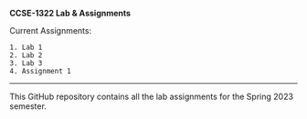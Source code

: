 **CCSE-1322 Lab & Assignments**

Current Assignments:

    1. Lab 1
    2. Lab 2
    3. Lab 3
    4. Assignment 1

______________________
This GitHub repository contains all the lab assignments for 
the Spring 2023 semester.

